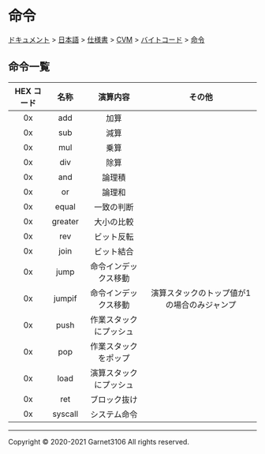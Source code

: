 # 命令

[ドキュメント](../../../../../index.md) > [日本語](../../../../index.md) > [仕様書](../../../index.md) > [CVM](../../index.md) > [バイトコード](../index.md) > [命令](./index.md)

## 命令一覧

|HEX コード|名称|演算内容|その他|
|:-:|:-:|:-:|:-:|
|0x|add|加算||
|0x|sub|減算||
|0x|mul|乗算||
|0x|div|除算||
|0x|and|論理積||
|0x|or|論理和||
|0x|equal|一致の判断||
|0x|greater|大小の比較||
|0x|rev|ビット反転||
|0x|join|ビット結合||
|0x|jump|命令インデックス移動||
|0x|jumpif|命令インデックス移動|演算スタックのトップ値が1の場合のみジャンプ|
|0x|push|作業スタックにプッシュ||
|0x|pop|作業スタックをポップ||
|0x|load|演算スタックにプッシュ||
|0x|ret|ブロック抜け||
|0x|syscall|システム命令||

---

Copyright © 2020-2021 Garnet3106 All rights reserved.
